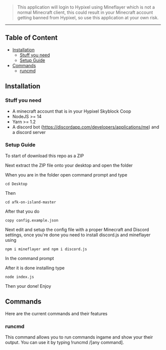 > This application will login to Hypixel using Mineflayer which is not a normal Minecraft client, this could result in your Minecraft account getting banned from Hypixel, so use this application at your own risk.

<hr>

## Table of Content

- [Installation](#installation)
  - [Stuff you need](#stuff-you-need)
  - [Setup Guide](#setup-guide)
- [Commands](#commands)
  - [runcmd](#runcmd)

## Installation

### Stuff you need

- A minecraft account that is in your Hypixel Skyblock Coop
- NodeJS >= 14
- Yarn >= 1.2
- A discord bot (https://discordapp.com/developers/applications/me) and a discord server

### Setup Guide

To start of download this repo as a ZIP

Next extract the ZIP file onto your desktop and open the folder

When you are in the folder open command prompt and type

    cd Desktop

Then

    cd afk-on-island-master

After that you do

    copy config.example.json

Next edit and setup the config file with a proper Minecraft and Discord settings, once you're done you need to install discord.js and mineflayer using

    npm i mineflayer and npm i discord.js

In the command prompt

After it is done installing type

    node index.js

Then your done! Enjoy

## Commands

Here are the current commands and their features

### runcmd

This command allows you to run commands ingame and show your their output. You can use it by typing !runcmd /[any command].
